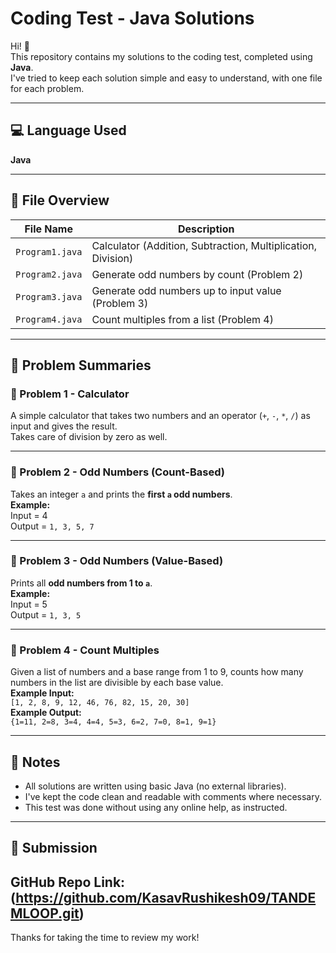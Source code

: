 # Coding Test - Java Solutions

Hi! 👋  
This repository contains my solutions to the coding test, completed using **Java**.  
I've tried to keep each solution simple and easy to understand, with one file for each problem.

---

## 💻 Language Used
**Java**

---

## 📁 File Overview

| File Name      | Description                            |
|----------------|----------------------------------------|
| `Program1.java` | Calculator (Addition, Subtraction, Multiplication, Division) |
| `Program2.java` | Generate odd numbers by count (Problem 2) |
| `Program3.java` | Generate odd numbers up to input value (Problem 3) |
| `Program4.java` | Count multiples from a list (Problem 4) |

---

## 🧠 Problem Summaries

### 🔹 Problem 1 - Calculator
A simple calculator that takes two numbers and an operator (`+`, `-`, `*`, `/`) as input and gives the result.  
Takes care of division by zero as well.

---

### 🔹 Problem 2 - Odd Numbers (Count-Based)
Takes an integer `a` and prints the **first `a` odd numbers**.  
**Example:**  
Input = 4  
Output = `1, 3, 5, 7`

---

### 🔹 Problem 3 - Odd Numbers (Value-Based)
Prints all **odd numbers from 1 to `a`**.  
**Example:**  
Input = 5  
Output = `1, 3, 5`

---

### 🔹 Problem 4 - Count Multiples
Given a list of numbers and a base range from 1 to 9, counts how many numbers in the list are divisible by each base value.  
**Example Input:**  
`[1, 2, 8, 9, 12, 46, 76, 82, 15, 20, 30]`  
**Example Output:**  
`{1=11, 2=8, 3=4, 4=4, 5=3, 6=2, 7=0, 8=1, 9=1}`

---

## 📝 Notes

- All solutions are written using basic Java (no external libraries).
- I've kept the code clean and readable with comments where necessary.
- This test was done without using any online help, as instructed.

---

## 🔗 Submission

GitHub Repo Link: (https://github.com/KasavRushikesh09/TANDEMLOOP.git) 
---

Thanks for taking the time to review my work!
